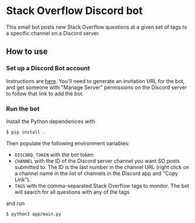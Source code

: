 # Stack Overflow Discord bot

This small bot posts new Stack Overflow questions at a given set of tags to a specific channel on a Discord server.

## How to use

### Set up a Discord Bot account

Instructions are [here](https://discordpy.readthedocs.io/en/stable/discord.html). You'll need to generate an invitation URL for the bot, and get someone with "Manage Server" permissions on the Discord server to follow that link to add the bot.

### Run the bot

Install the Python dependenices with
```bash
$ pip install .
```
Then populate the following environment variables:
* `DISCORD_TOKEN` with the bot token
* `CHANNEL` with the ID of the Discord server channel you want SO posts submitted to. The ID is the last number in the channel URL (right click on a channel name in the list of channels in the Discord app and "Copy Link").
* `TAGS` with the comma-separated Stack Overflow tags to monitor. The bot will search for all questions with any of the tags

and run
```bash
$ python3 app/main.py
```
